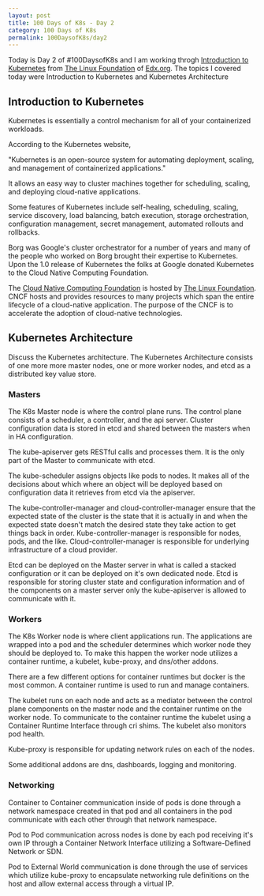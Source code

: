 ```yaml
---
layout: post
title: 100 Days of K8s - Day 2
category: 100 Days of K8s
permalink: 100DaysofK8s/day2
---
```


Today is Day 2 of #100DaysofK8s and I am working throgh [Introduction to Kubernetes](https://www.edx.org/course/introduction-to-kubernetes) from [The Linux Foundation](www.linuxfoundation.org/‎
) of [Edx.org](https://edx.org). The topics I covered today were Introduction to Kubernetes and Kubernetes Architecture

## Introduction to Kubernetes

Kubernetes is essentially a control mechanism for all of your containerized workloads.

According to the Kubernetes website,

"Kubernetes is an open-source system for automating deployment, scaling, and management of containerized applications."

It allows an easy way to cluster machines together for scheduling, scaling, and deploying cloud-native applications.

Some features of Kubernetes include self-healing, scheduling, scaling, service discovery, load balancing, batch execution, storage orchestration, configuration management, secret management, automated rollouts and rollbacks.

Borg was Google's cluster orchestrator for a number of years and many of the people who worked on Borg brought their expertise to Kubernetes. Upon the 1.0 release of Kubernetes the folks at Google donated Kubernetes to the Cloud Native Computing Foundation.

The [Cloud Native Computing Foundation](https://www.cncf.io/) is hosted by [The Linux Foundation](https://linuxfoundation.org). CNCF hosts and provides resources to many projects which span the entire lifecycle of a cloud-native application. The purpose of the CNCF is to accelerate the adoption of cloud-native technologies.

## Kubernetes Architecture

Discuss the Kubernetes architecture.
The Kubernetes Architecture consists of one more more master nodes, one or more worker nodes, and etcd as a distributed key value store.

### Masters
The K8s Master node is where the control plane runs. The control plane consists of a scheduler, a controller, and the api server. Cluster configuration data is stored in etcd and shared between the masters when in HA configuration.

The kube-apiserver gets RESTful calls and processes them. It is the only part of the Master to communicate with etcd.

The kube-scheduler assigns objects like pods to nodes. It makes all of the decisions about which where an object will be deployed based on configuration data it retrieves from etcd via the apiserver.

The kube-controller-manager and cloud-controller-manager ensure that the expected state of the cluster is the state that it is actually in and when the expected state doesn't match the desired state they take action to get things back in order.  Kube-controller-manager is responsible for nodes, pods, and the like. Cloud-controller-manager is responsible for underlying infrastructure of a cloud provider.

Etcd can be deployed on the Master server in what is called a stacked configuration or it can be deployed on it's own dedicated node. Etcd is responsible for storing cluster state and configuration information and of the components on a master server only the kube-apiserver is allowed to communicate with it.   

### Workers
The K8s Worker node is where client applications run. The applications are wrapped into a pod and the scheduler determines which worker node they should be deployed to. To make this happen the worker node utilizes a container runtime, a kubelet, kube-proxy, and dns/other addons.

There are a few different options for container runtimes but docker is the most common. A container runtime is used to run and manage containers.

The kubelet runs on each node and acts as a mediator between the control plane components on the master node and the container runtime on the worker node. To communicate to the container runtime the kubelet using a Container Runtime Interface through cri shims. The kubelet also monitors pod health.

Kube-proxy is responsible for updating network rules on each of the nodes.

Some additional addons are dns, dashboards, logging and monitoring.

### Networking

Container to Container communication inside of pods is done through a network namespace created in that pod and all containers in the pod communicate with each other through that network namespace.

Pod to Pod communication across nodes is done by each pod receiving it's own IP through a Container Network Interface utilizing a Software-Defined Network or SDN.  

Pod to External World communication is done through the use of services which utilize kube-proxy to encapsulate networking rule definitions on the host and allow external access through a virtual IP.
